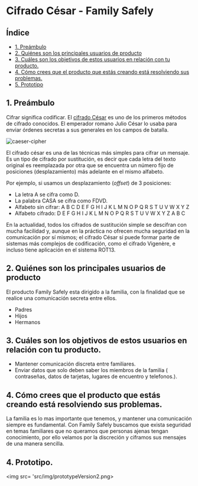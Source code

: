# Cifrado César - Family Safely
## Índice

* [1. Preámbulo](#1-preámbulo)
* [2. Quiénes son los principales usuarios de producto](#2-quiénes-son-los-principales-usuarios-deproducto)
* [3. Cuáles son los objetivos de estos usuarios en relación con tu producto.](#3-cuáles-son-los-objetivos-de-estos-usuarios-en-relación-con-tu-producto.)
* [4. Cómo crees que el producto que estás creando está resolviendo sus problemas.](#4-cómo-crees-que-el-producto-que-estás-creando-está-resolviendo-sus-problemas.)
* [5. Prototipo](#5-prototipo)

## 1. Preámbulo

Cifrar significa codificar. El [cifrado César](https://en.wikipedia.org/wiki/Caesar_cipher)
es uno de los primeros métodos de cifrado conocidos. El emperador romano Julio
César lo usaba para enviar órdenes secretas a sus generales en los campos de
batalla.

![caeser-cipher](https://upload.wikimedia.org/wikipedia/commons/thumb/2/2b/Caesar3.svg/2000px-Caesar3.svg.png)

El cifrado césar es una de las técnicas más simples para cifrar un mensaje. Es
un tipo de cifrado por sustitución, es decir que cada letra del texto original
es reemplazada por otra que se encuentra un número fijo de posiciones
(desplazamiento) más adelante en el mismo alfabeto.

Por ejemplo, si usamos un desplazamiento (_offset_) de 3 posiciones:

* La letra A se cifra como D.
* La palabra CASA se cifra como FDVD.
* Alfabeto sin cifrar: A B C D E F G H I J K L M N O P Q R S T U V W X Y Z
* Alfabeto cifrado: D E F G H I J K L M N O P Q R S T U V W X Y Z A B C

En la actualidad, todos los cifrados de sustitución simple se descifran con
mucha facilidad y, aunque en la práctica no ofrecen mucha seguridad en la
comunicación por sí mismos; el cifrado César sí puede formar parte de sistemas
más complejos de codificación, como el cifrado Vigenère, e incluso tiene
aplicación en el sistema ROT13.

## 2. Quiénes son los principales usuarios de producto

El producto Family Safely esta dirigido a la familia, con la finalidad que se realice una comunicación secreta entre ellos.

* Padres
* Hijos
* Hermanos

## 3. Cuáles son los objetivos de estos usuarios en relación con tu producto.

* Mantener comunicación discreta entre familiares.
* Enviar datos que solo deben saber los miembros de la familia ( contraseñas, datos de tarjetas, lugares de encuentro y telefonos.).

## 4. Cómo crees que el producto que estás creando está resolviendo sus problemas.

 La familia es lo mas importante que tenemos, y mantener una comunicación siempre es fundamental. Con Family Safely buscamos que exista seguridad en temas familiares que no queramos que personas ajenas tengan conocimiento, por ello velamos por la discreción y ciframos sus mensajes de una manera sencilla.

## 4. Prototipo.
<img src= 'src/img/prototypeVersion2.png>